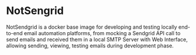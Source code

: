 # NotSengrid
NotSendgrid is a docker base image for developing and testing locally end-to-end email automation platforms, from mocking a Sendgrid API call to send emails and received them in a local SMTP Server with Web Interface, allowing sending, viewing, testing emails during development phase.
